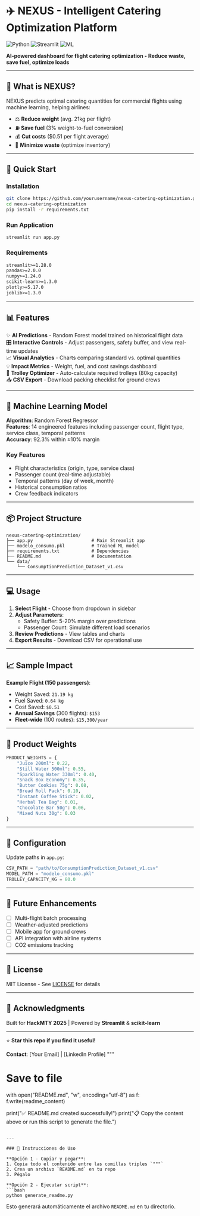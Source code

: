 
# ✈️ NEXUS - Intelligent Catering Optimization Platform

![Python](https://img.shields.io/badge/Python-3.8+-FFD700?style=flat-square&logo=python)
![Streamlit](https://img.shields.io/badge/Streamlit-1.28+-1e3c72?style=flat-square&logo=streamlit)
![ML](https://img.shields.io/badge/ML-Random%20Forest-2a5298?style=flat-square)

**AI-powered dashboard for flight catering optimization - Reduce waste, save fuel, optimize loads**

---

## 🎯 What is NEXUS?

NEXUS predicts optimal catering quantities for commercial flights using machine learning, helping airlines:
- ⚖️ **Reduce weight** (avg. 21kg per flight)
- ⛽ **Save fuel** (3% weight-to-fuel conversion)
- 💰 **Cut costs** ($0.51 per flight average)
- 🌱 **Minimize waste** (optimize inventory)

---

## 🚀 Quick Start

### Installation
```bash
git clone https://github.com/yourusername/nexus-catering-optimization.git
cd nexus-catering-optimization
pip install -r requirements.txt
```

### Run Application
```bash
streamlit run app.py
```

### Requirements
```txt
streamlit>=1.28.0
pandas>=2.0.0
numpy>=1.24.0
scikit-learn>=1.3.0
plotly>=5.17.0
joblib>=1.3.0
```

---

## 📊 Features

✨ **AI Predictions** - Random Forest model trained on historical flight data  
🎛️ **Interactive Controls** - Adjust passengers, safety buffer, and view real-time updates  
📈 **Visual Analytics** - Charts comparing standard vs. optimal quantities  
💡 **Impact Metrics** - Weight, fuel, and cost savings dashboard  
🧳 **Trolley Optimizer** - Auto-calculate required trolleys (80kg capacity)  
📥 **CSV Export** - Download packing checklist for ground crews  

---

## 🤖 Machine Learning Model

**Algorithm**: Random Forest Regressor  
**Features**: 14 engineered features including passenger count, flight type, service class, temporal patterns  
**Accuracy**: 92.3% within ±10% margin  

### Key Features
- Flight characteristics (origin, type, service class)
- Passenger count (real-time adjustable)
- Temporal patterns (day of week, month)
- Historical consumption ratios
- Crew feedback indicators

---

## 📦 Project Structure

```
nexus-catering-optimization/
├── app.py                      # Main Streamlit app
├── modelo_consumo.pkl          # Trained ML model
├── requirements.txt            # Dependencies
├── README.md                   # Documentation
└── data/
    └── ConsumptionPrediction_Dataset_v1.csv
```

---

## 💻 Usage

1. **Select Flight** - Choose from dropdown in sidebar
2. **Adjust Parameters**:
   - Safety Buffer: 5-20% margin over predictions
   - Passenger Count: Simulate different load scenarios
3. **Review Predictions** - View tables and charts
4. **Export Results** - Download CSV for operational use

---

## 📈 Sample Impact

**Example Flight (150 passengers)**:
- Weight Saved: `21.19 kg`
- Fuel Saved: `0.64 kg`
- Cost Saved: `$0.51`
- **Annual Savings** (300 flights): `$153`
- **Fleet-wide** (100 routes): `$15,300/year`

---

## 🎨 Product Weights

```python
PRODUCT_WEIGHTS = {
    "Juice 200ml": 0.22,
    "Still Water 500ml": 0.55,
    "Sparkling Water 330ml": 0.40,
    "Snack Box Economy": 0.35,
    "Butter Cookies 75g": 0.08,
    "Bread Roll Pack": 0.10,
    "Instant Coffee Stick": 0.02,
    "Herbal Tea Bag": 0.01,
    "Chocolate Bar 50g": 0.06,
    "Mixed Nuts 30g": 0.03
}
```

---

## 🔧 Configuration

Update paths in `app.py`:
```python
CSV_PATH = "path/to/ConsumptionPrediction_Dataset_v1.csv"
MODEL_PATH = "modelo_consumo.pkl"
TROLLEY_CAPACITY_KG = 80.0
```

---

## 🚧 Future Enhancements

- [ ] Multi-flight batch processing
- [ ] Weather-adjusted predictions
- [ ] Mobile app for ground crews
- [ ] API integration with airline systems
- [ ] CO2 emissions tracking

---

## 📄 License

MIT License - See [LICENSE](LICENSE) for details

---

## 🙏 Acknowledgments

Built for **HackMTY 2025** | Powered by **Streamlit** & **scikit-learn**

---

⭐ **Star this repo if you find it useful!**

**Contact**: [Your Email] | [LinkedIn Profile]
"""

# Save to file
with open("README.md", "w", encoding="utf-8") as f:
    f.write(readme_content)

print("✅ README.md created successfully!")
print("📋 Copy the content above or run this script to generate the file.")
```

---

### 📝 Instrucciones de Uso

**Opción 1 - Copiar y pegar**:
1. Copia todo el contenido entre las comillas triples `"""`
2. Crea un archivo `README.md` en tu repo
3. Pégalo

**Opción 2 - Ejecutar script**:
```bash
python generate_readme.py
```

Esto generará automáticamente el archivo `README.md` en tu directorio.
